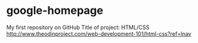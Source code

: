 # google-homepage
My first repository on GitHub
Title of project: HTML/CSS
http://www.theodinproject.com/web-development-101/html-css?ref=lnav
